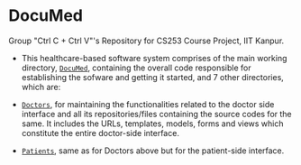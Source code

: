 # DocuMed
Group "Ctrl C + Ctrl V"'s Repository for CS253 Course Project, IIT Kanpur.


+ This healthcare-based software system comprises of the main working directory, [`DocuMed`](/DocuMed), containing the overall code responsible for establishing the sofware and getting it started, and 7 other directories, which are:

+ [`Doctors`](/doctors), for maintaining the functionalities related to the doctor side interface and all its repositories/files containing the source codes for the same. It includes the URLs, templates, models, forms and views which constitute the entire doctor-side interface.

+ [`Patients`](/patients), same as for Doctors above but for the patient-side interface.







